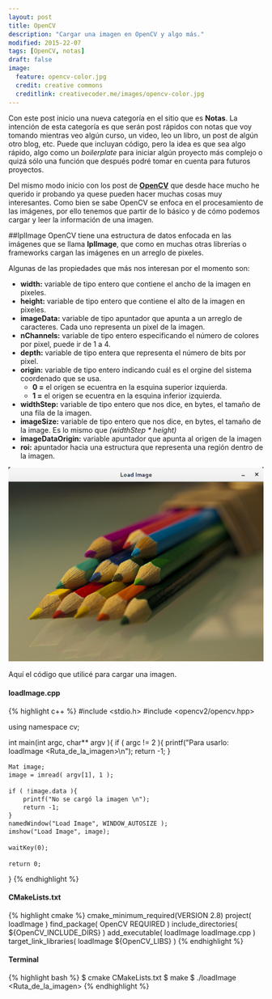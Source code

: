 ```yaml
---
layout: post
title: OpenCV
description: "Cargar una imagen en OpenCV y algo más."
modified: 2015-22-07
tags: [OpenCV, notas]
draft: false
image:
  feature: opencv-color.jpg
  credit: creative commons
  creditlink: creativecoder.me/images/opencv-color.jpg
---
```


Con este post inicio una nueva categoría en el sitio que es **Notas**. La intención de esta categoría es que serán post rápidos con notas que voy tomando mientras veo algún curso, un video, leo un libro, un post de algún otro blog, etc. Puede que incluyan código, pero la idea es que sea algo rápido, algo como un _boilerplate_ para iniciar algún proyecto más complejo o quizá sólo una función que después podré tomar en cuenta para futuros proyectos.

Del mismo modo inicio con los post de [**OpenCV**](http://opencv.org/) que desde hace mucho he querido ir probando ya quese pueden hacer muchas cosas muy interesantes. Como bien se sabe OpenCV se enfoca en el procesamiento de las imágenes, por ello tenemos que partir de lo básico y de cómo podemos cargar y leer la información de una imagen.

##IplImage
OpenCV tiene una estructura de datos enfocada en las imágenes que se llama **IplImage**, que como en muchas otras librerías o frameworks cargan las imágenes en un arreglo de pixeles.

Algunas de las propiedades que más nos interesan por el momento son:

 * **width:** variable de tipo entero que contiene el ancho de la imagen en pixeles.
 * **height:** variable de tipo entero que contiene el alto de la imagen en pixeles.
 * **imageData:** variable de tipo apuntador que apunta a un arreglo de caracteres. Cada uno representa un pixel de la imagen.
 * **nChannels:** variable de tipo entero especificando el número de colores por pixel, puede ir de 1 a 4.
 * **depth:** variable de tipo entera que representa el número de bits por pixel.
 * **origin:** variable de tipo entero indicando cuál es el orgine del sistema coordenado que se usa.
   * **0 =** el origen se ecuentra en la esquina superior izquierda.
   * **1 =** el origen se ecuentra en la esquina inferior izquierda.
 * **widthStep:** variable de tipo entero que nos dice, en bytes, el tamaño de una fila de la imagen.
 * **imageSize:** variable de tipo entero que nos dice, en bytes, el tamaño de la image. Es lo mismo que _(widthStep * height)_
 * **imageDataOrigin:** variable apuntador que apunta al origen de la imagen
 * **roi:** apuntador hacia una estructura que representa una región dentro de la imagen.

![OpenCV image loaded](/images/opencv-load-image.jpg)

Aquí el código que utilicé para cargar una imagen.

#### loadImage.cpp
{% highlight c++ %}
#include <stdio.h>
#include <opencv2/opencv.hpp>

using namespace cv;

int main(int argc, char** argv ){
    if ( argc != 2 ){
        printf("Para usarlo: loadImage <Ruta_de_la_imagen>\n");
        return -1;
    }

    Mat image;
    image = imread( argv[1], 1 );

    if ( !image.data ){
        printf("No se cargó la imagen \n");
        return -1;
    }
    namedWindow("Load Image", WINDOW_AUTOSIZE );
    imshow("Load Image", image);

    waitKey(0);

    return 0;
}
{% endhighlight %}

#### CMakeLists.txt
{% highlight cmake %}
cmake_minimum_required(VERSION 2.8)
project( loadImage )
find_package( OpenCV REQUIRED )
include_directories( ${OpenCV_INCLUDE_DIRS} )
add_executable( loadImage loadImage.cpp )
target_link_libraries( loadImage ${OpenCV_LIBS} )
{% endhighlight %}

#### Terminal
{% highlight bash %}
$ cmake CMakeLists.txt
$ make
$ ./loadImage <Ruta_de_la_imagen>
{% endhighlight %}



